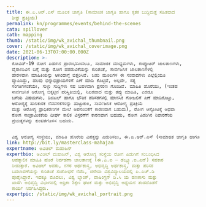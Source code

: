 ```yaml
---
title: ಈ.ಏ.ಆರ್.ಎಸ್ ಮೂಲಕ ಜಾಗೃತಿ (ಸಾಮಾಜಿಕ ಜಾಗೃತಿ ಹಾಗೂ ಕೃತಕ ಬುದ್ಧಿಮತ್ತೆ ಸಹಿತವಾದ
  ಶೀಘ್ರ ಪ್ರತಿಕ್ರಿಯೆ)
permalink: kn/programmes/events/behind-the-scenes
cata: spillover
catb: mapping
thumb: /static/img/wk_avichal_thumbnail.png
cover: /static/img/wk_avichal_coverimage.png
date: 2021-06-13T07:00:00.000Z
description: >-
  ಕೋವಿಡ್-19‌ ರೋಗ ಪಿಡುಗಿನ ಪ್ರಾರಂಭದಿಂದಲೂ, ಸಾಮಾಜಿಕ ಮಾಧ್ಯಮಗಳು, ಕಂಪ್ಯೂಟರ್‌ ಜಾಲತಾಣಗಳು,
  ವೈರಾಣುವಿನ ಬಗ್ಗೆ ಮತ್ತು ರೋಗ ಹರಡುವಿಕೆಯನ್ನು ಕುರಿತಂತೆ, ಸಾರ್ವಜನಿಕ ಜಾಲತಾಣಗಳಲ್ಲಿ
  ಹೇರಳವಾಗಿ ಮಾಹಿತಿಯನ್ನು ಆಗಿಂದಾಗ್ಗೆ ಬಿತ್ತರಿಸಿವೆ. ಬಹು ಮೂಲಗಳ ಈ ಸಂವಾದಗಳು ಎಲ್ಲೆಲ್ಲಿಯೂ
  ವ್ಯಾಪಿಸಿದ್ದು, ಹಲವು ಭಿನ್ನಾಭಿಪ್ರಾಯಗಳಿಗೆ ಎಣೆ ಮಾಡಿ ಕೊಟ್ಟಿವೆ, ಅಲ್ಲದೇ, ಸತ್ಯ
  ಸಂಗತಿಗಳಂತೆಯೇ, ಸುಳ್ಳು ಸುದ್ದಿಗಳು ಸಹ ಬಹಳವಾಗಿ ಪ್ರಸರಣ ಗೊಂಡಿವೆ. ಮಾಹಿತಿ ಹೊರೆಯು, (ಇಂತಹ
  ಸಾರ್ವಜನಿಕ ಆರೋಗ್ಯ ಬಿಕ್ಕಟ್ಟಿನ ಪರಿಸ್ಥಿತಿಯಲ್ಲಿ, ನಿಖರವಾದ ಮತ್ತು ತಪ್ಪು ಮಾಹಿತಿ, ಎರಡೂ
  ಬಗೆಯ ವಿಷಯಗಳು, ಡಿಜಿಟಲ್‌ ಹಾಗೂ ಭೌತಿಕ ಪರಿಸರಗಳಲ್ಲಿ ಮಾನಸಿಕ ಗೋಜಲಿಗೆ ಎಣೆ ಮಾಡಿಕೊಟ್ಟು,
  ಆರೋಗ್ಯಕ್ಕೆ ಹಾನಿಕಾರಕ ನೆಡವಳಿಕೆಗಳನ್ನು ಹುಟ್ಟುಕಾಕಿ, ಸಾರ್ವಜನಿಕ ಆರೋಗ್ಯ ಪ್ರತಿಕ್ರಿಯೆ
  ಮತ್ತು ಆರೋಗ್ಯ ಪ್ರಾಧಿಕರಣಗಳ ಮೇಲೆ ಅಪನಂಬಿಕೆಗೆ ಕಾರಣವಾಗ ಬಹುದು), ರೋಗ ಆಸ್ಫೋಟಕ್ಕೆ ಅಥವಾ
  ರೋಗ ಸಾಂಕ್ರಾಮಿಕತೆಯ ದೀರ್ಘ ಕಾಲಿಕ ವಿಸ್ತರಣೆಗೆ ಕಾರಣವಾಗ ಬಹುದು, ರೋಗ ಪಿಡುಗಿನ ನಿವಾರಣೆಯ
  ಪ್ರಯತ್ನಗಳನ್ನು ಕುಂಟಿತಗೊಳಿಸ ಬಹುದು.


  ವಿಶ್ವ ಆರೋಗ್ಯ ಸಂಸ್ಥೆಯು, ಮಾಹಿತಿ ಹೊರೆಯ ವಿಪತ್ತನ್ನು ಎದುರಿಸಲು, ಈ.ಏ.ಆರ್.ಎಸ್ (ಸಾಮಾಜಿಕ ಜಾಗೃತಿ ಹಾಗೂ ಕೃತಕ ಬುದ್ಧಿಮತ್ತೆ ಸಹಿತವಾದ ಶೀಘ್ರ ಪ್ರತಿಕ್ರಿಯೆ) ಎಂಬ ವೇದಿಕೆಯನ್ನು ಪ್ರಾರಂಭಿಸಿದೆ. ಈ ಮೂಲಕ ಕೋವಿಡ್-19‌ ರೋಗ ಪಿಡುಗಿಗೆ ಸಂಬಂಧಿಸಿದಂತೆ, ಜನರ ವಿಚಾರ ವಿಮರ್ಶೆಯ ಕಥನಗಳನ್ನು ಮತ್ತು ಅವಶ್ಯಕತೆಗಳನ್ನು ಆಗಿಂದಾಗ್ಗೆ ಕಲೆ ಹಾಕಲಾಗುತ್ತದೆ. ಸಾಮಾನ್ಯ ಜನತೆಯ ಇಂಗಿತವನ್ನು, ಎಲ್ಲಾ ಮೂಲಗಳಿಂದ ದೊರೆತ ಸೂಚನೆಗಳ ಮೂಲಕ ಆರೋಗ್ಯ ಮಾಹಿತಿ ವೃತ್ತಿಪರರಿಗೆ ರವಾನಿಸಲಾಗುತ್ತದೆ, ಇವುಗಳಿಗೆ ಅನುಗುಣವಾಗಿ ನೀತಿ ನಿರೂಪಣೆ ಅಥವಾ ಸಂಪರ್ಕ ನಿರ್ಣಯಗಳನ್ನು ಕೈಗೊಳ್ಳಲು ಸಹಕಾರಿಯಾಗಿದೆ. ಈ ಪರಿಣತಿ ತರಗತಿಯಲ್ಲಿ, ಈ.ಏ.ಆರ್.ಎಸ್ ವ್ಯವಸ್ಥೆಯ ಹಿಂದೆ ಇರುವ ಅಂಕಿ-ಸಂಖ್ಯೆ ವಿವರಣೆಗಳು ಮತ್ತು ವಿಮರ್ಶೆಗಳ ಬಗ್ಗೆ ತಿಳಿದುಕೊಳ್ಳ ಬಹುದು.
link: http://bit.ly/masterclass-mahajan
expertname: ಅವಿಚಲ್‌ ಮಹಾಜನ್‌
expertbio: ಅವಿಚಲ್‌ ಮಹಾಜನ್‌, ವಿಶ್ವ ಆರೋಗ್ಯ ಸಂಸ್ಥೆಯ ರೋಗ ಪಿಡುಗಿಗೆ ಸಂಬಂಧಿಸಿದ
  ಆಪತ್ಕಾಲಿಕ ಮಾಹಿತಿ ಹೊರೆ ನಿರ್ವಹಣಾ ಜಾಲತಾಣಕ್ಕೆ (ಈ.ಪಿ.ಐ – ಡಬ್ಲ್ಯೂ.ಐ.ಎನ್) ಸಹಕಾರ
  ನೀಡುತ್ತಾರೆ. ಅವಿಚಲ್‌ ಅವರು, ನಗರ ಅರ್ಥಶಾಸ್ತ್ರ, ಅಭಿವೃದ್ಧಿ ಅರ್ಥಶಾಸ್ತ್ರ, ಮತ್ತು ಪರಿಸರ
  ಬದಲಾವಣೆಯನ್ನು ಕುರಿತಂತೆ ಸಂಶೋಧನೆ ನೆಡೆಸಿ, ಜಿನೇವಾ ವಿಶ್ವವಿದ್ಯಾಲಯದಲ್ಲಿ ಪಿ.ಎಚ್.ಡಿ
  ಪೂರೈಸಿದ್ದಾರೆ. ಇದಕ್ಕೂ ಮೊದಲು, ವಿಶ್ವ ಬ್ಯಾಂಕ್‌, ವಾಷಿಂಗ್ಟನ್‌ ಡಿ.ಸಿ ಯ ಹಣಕಾಸು ಮತ್ತು
  ಖಾಸಗಿ ಅಭಿವೃದ್ಧಿ ವಿಭಾಗದಲ್ಲಿ ಆಫ್ರಿಕಾ ಶಿಕ್ಷಣ ಘಟಕ ಮತ್ತು ಅಭಿವೃದ್ಧಿ ಅಧ್ಯಯನ ತಂಡದೊಡನೆ
  ಕಾರ್ಯ ನಿರ್ವಹಿಸಿದ್ದರು.
expertpic: /static/img/wk_avichal_portrait.png
---
```


